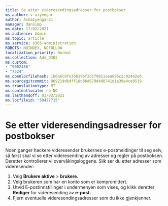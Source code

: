 ```yaml
---
title: Se etter videresendingsadresser for postbokser
ms.author: v-aiyengar
author: AshaIyengar21
manager: dansimp
ms.date: 17/02/2021
ms.audience: Admin
ms.topic: article
ms.service: o365-administration
ROBOTS: NOINDEX, NOFOLLOW
localization_priority: Normal
ms.collection: Adm_O365
ms.custom:
- "9002486"
- "7524"
ms.openlocfilehash: 1b0a6c8fe368196f2d1f9811aea895c2c024b2e6
ms.sourcegitcommit: 969219d6dff18d86d679d4d8741d1e39e4ce9539
ms.translationtype: MT
ms.contentlocale: nb-NO
ms.lasthandoff: 03/03/2021
ms.locfileid: "50427715"
---
```

# <a name="check-for-forwarding-addresses-on-mailboxes"></a>Se etter videresendingsadresser for postbokser

Noen ganger hackere videresender brukernes e-postmeldinger til seg selv, så først skal vi se etter videresending av adresser og regler på postboksen. Deretter kontrollerer vi overvåkingsloggene. Slik ser du etter adresser som videresender:

1. Velg **Brukere aktive**  >  **brukere.**
1. Velg brukeren som har en konto som er kompromittert.
1. Utvid E-postinnstillinger i undermenyen som vises, og klikk deretter **Rediger** for videresending av **e-post.**
1. Fjern eventuelle videresendingsadresser som du ikke gjenkjenner.